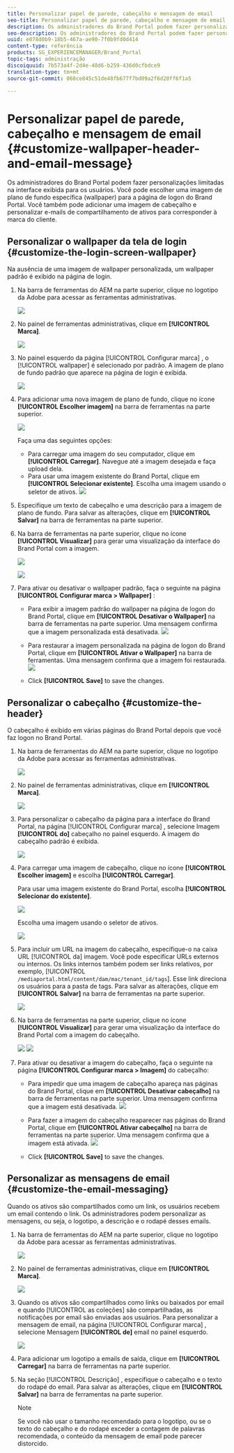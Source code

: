 ```yaml
---
title: Personalizar papel de parede, cabeçalho e mensagem de email
seo-title: Personalizar papel de parede, cabeçalho e mensagem de email
description: Os administradores do Brand Portal podem fazer personalizações limitadas na interface exibida para os usuários. Você pode escolher uma imagem de plano de fundo específica (wallpaper) para a página de logon do Brand Portal. Você também pode adicionar uma imagem de cabeçalho e personalizar e-mails de compartilhamento de ativos para corresponder à marca do cliente.
seo-description: Os administradores do Brand Portal podem fazer personalizações limitadas na interface exibida para os usuários. Você pode escolher uma imagem de plano de fundo específica (wallpaper) para a página de logon do Brand Portal. Você também pode adicionar uma imagem de cabeçalho e personalizar e-mails de compartilhamento de ativos para corresponder à marca do cliente.
uuid: e078d0b9-18b5-467a-ae90-7f0b9fd0d414
content-type: referência
products: SG_EXPERIENCEMANAGER/Brand_Portal
topic-tags: administração
discoiquuid: 7b573a4f-2d4e-48d6-b259-436d0cfbdce9
translation-type: tm+mt
source-git-commit: 068ce845c51de48fb677f7bd09a2f6d20ff6f1a5

---
```



# Personalizar papel de parede, cabeçalho e mensagem de email {#customize-wallpaper-header-and-email-message}

Os administradores do Brand Portal podem fazer personalizações limitadas na interface exibida para os usuários. Você pode escolher uma imagem de plano de fundo específica (wallpaper) para a página de logon do Brand Portal. Você também pode adicionar uma imagem de cabeçalho e personalizar e-mails de compartilhamento de ativos para corresponder à marca do cliente.

## Personalizar o wallpaper da tela de login {#customize-the-login-screen-wallpaper}

Na ausência de uma imagem de wallpaper personalizada, um wallpaper padrão é exibido na página de login.

1. Na barra de ferramentas do AEM na parte superior, clique no logotipo da Adobe para acessar as ferramentas administrativas.

   ![](assets/aemlogo.png)

2. No painel de ferramentas administrativas, clique em **[!UICONTROL Marca]**.


   ![](assets/admin-tools-panel-10.png)

3. No painel esquerdo da página [!UICONTROL Configurar marca] , o [!UICONTROL wallpaper] é selecionado por padrão. A imagem de plano de fundo padrão que aparece na página de login é exibida.

   ![](assets/default_wallpaper.png)

4. Para adicionar uma nova imagem de plano de fundo, clique no ícone **[!UICONTROL Escolher imagem]** na barra de ferramentas na parte superior.

   ![](assets/choose_wallpaperimage.png)

   Faça uma das seguintes opções:

   * Para carregar uma imagem do seu computador, clique em **[!UICONTROL Carregar]**. Navegue até a imagem desejada e faça upload dela.
   * Para usar uma imagem existente do Brand Portal, clique em **[!UICONTROL Selecionar existente]**. Escolha uma imagem usando o seletor de ativos.
   ![](assets/asset-picker.png)

5. Especifique um texto de cabeçalho e uma descrição para a imagem de plano de fundo. Para salvar as alterações, clique em **[!UICONTROL Salvar]** na barra de ferramentas na parte superior.

6. Na barra de ferramentas na parte superior, clique no ícone **[!UICONTROL Visualizar]** para gerar uma visualização da interface do Brand Portal com a imagem.

   ![](assets/chlimage_1.png)

   ![](assets/custom-wallpaper-preview.png)

7. Para ativar ou desativar o wallpaper padrão, faça o seguinte na página **[!UICONTROL Configurar marca &gt; Wallpaper]** :

   * Para exibir a imagem padrão do wallpaper na página de logon do Brand Portal, clique em **[!UICONTROL Desativar o Wallpaper]** na barra de ferramentas na parte superior. Uma mensagem confirma que a imagem personalizada está desativada.
   ![](assets/chlimage_1-1.png)

   * Para restaurar a imagem personalizada na página de logon do Brand Portal, clique em **[!UICONTROL Ativar o Wallpaper]** na barra de ferramentas. Uma mensagem confirma que a imagem foi restaurada.
   ![](assets/chlimage_1-2.png)

   * Click **[!UICONTROL Save]** to save the changes.



## Personalizar o cabeçalho {#customize-the-header}

O cabeçalho é exibido em várias páginas do Brand Portal depois que você faz logon no Brand Portal.

1. Na barra de ferramentas do AEM na parte superior, clique no logotipo da Adobe para acessar as ferramentas administrativas.

   ![](assets/aemlogo.png)

2. No painel de ferramentas administrativas, clique em **[!UICONTROL Marca]**.

   ![](assets/admin-tools-panel-11.png)

3. Para personalizar o cabeçalho da página para a interface do Brand Portal, na página [!UICONTROL Configurar marca] , selecione Imagem **[!UICONTROL do]** cabeçalho no painel esquerdo. A imagem do cabeçalho padrão é exibida.

   ![](assets/default-header.png)

4. Para carregar uma imagem de cabeçalho, clique no ícone **[!UICONTROL Escolher imagem]** e escolha **[!UICONTROL Carregar]**.

   Para usar uma imagem existente do Brand Portal, escolha **[!UICONTROL Selecionar do existente]**.

   ![](assets/choose_wallpaperimage-1.png)

   Escolha uma imagem usando o seletor de ativos.

   ![](assets/asset-picker-header.png)

5. Para incluir um URL na imagem do cabeçalho, especifique-o na caixa URL [!UICONTROL da] imagem. Você pode especificar URLs externos ou internos. Os links internos também podem ser links relativos, por exemplo,
   [!UICONTROL `/mediaportal.html/content/dam/mac/tenant_id/tags`].
Esse link direciona os usuários para a pasta de tags.
Para salvar as alterações, clique em **[!UICONTROL Salvar]** na barra de ferramentas na parte superior.

   ![](assets/configure_brandingheaderimageurl.png)

6. Na barra de ferramentas na parte superior, clique no ícone **[!UICONTROL Visualizar]** para gerar uma visualização da interface do Brand Portal com a imagem do cabeçalho.

   ![](assets/chlimage_1-3.png)
   ![](assets/custom_header_preview.png)

7. Para ativar ou desativar a imagem do cabeçalho, faça o seguinte na página **[!UICONTROL Configurar marca &gt; Imagem]** do cabeçalho:

   * Para impedir que uma imagem de cabeçalho apareça nas páginas do Brand Portal, clique em **[!UICONTROL Desativar cabeçalho]** na barra de ferramentas na parte superior. Uma mensagem confirma que a imagem está desativada.
   ![](assets/chlimage_1-4.png)

   * Para fazer a imagem do cabeçalho reaparecer nas páginas do Brand Portal, clique em **[!UICONTROL Ativar cabeçalho]** na barra de ferramentas na parte superior. Uma mensagem confirma que a imagem está ativada.
   ![](assets/chlimage_1-5.png)

   * Click **[!UICONTROL Save]** to save the changes.



## Personalizar as mensagens de email {#customize-the-email-messaging}

Quando os ativos são compartilhados como um link, os usuários recebem um email contendo o link. Os administradores podem personalizar as mensagens, ou seja, o logotipo, a descrição e o rodapé desses emails.

1. Na barra de ferramentas do AEM na parte superior, clique no logotipo da Adobe para acessar as ferramentas administrativas.

   ![](assets/aemlogo.png)

2. No painel de ferramentas administrativas, clique em **[!UICONTROL Marca]**.

   ![](assets/admin-tools-panel-12.png)

3. Quando os ativos são compartilhados como links ou baixados por email e quando [!UICONTROL as coleções] são compartilhadas, as notificações por email são enviadas aos usuários. Para personalizar a mensagem de email, na página [!UICONTROL Configurar marca] , selecione Mensagem **[!UICONTROL de]** email no painel esquerdo.

   ![](assets/configure-branding-page-email.png)

4. Para adicionar um logotipo a emails de saída, clique em **[!UICONTROL Carregar]** na barra de ferramentas na parte superior.

5. Na seção [!UICONTROL Descrição] , especifique o cabeçalho e o texto do rodapé do email. Para salvar as alterações, clique em **[!UICONTROL Salvar]** na barra de ferramentas na parte superior.

   >[!NOTE]
   >
   >Se você não usar o tamanho recomendado para o logotipo, ou se o texto do cabeçalho e do rodapé exceder a contagem de palavras recomendada, o conteúdo da mensagem de email pode parecer distorcido.
